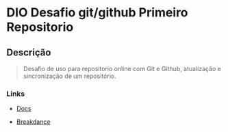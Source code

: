 # DIO Desafio git/github Primeiro Repositorio

## Descrição

> Desafio de uso para repositorio online  com Git e Github, atualização e sincronização de um repositório.
> 

### Links
- [Docs](https://drive.google.com/file/d/1IZu0qohv1JOmxjEra1lknDiiStU68bl4/view)

- [Breakdance](https://breakdance.github.io/breakdance/)
